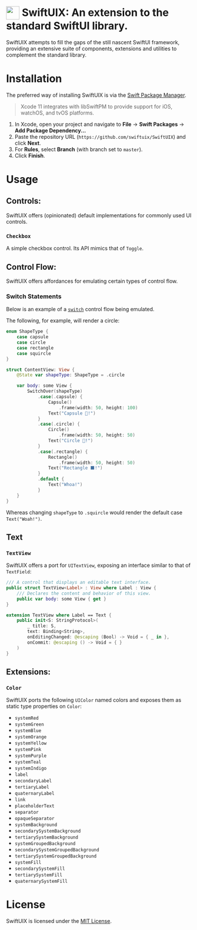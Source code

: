 <img align=top src="https://raw.githubusercontent.com/SwiftUIX/SwiftUIX/master/Assets/logo.png" width="36" height="36"> SwiftUIX: An extension to the standard SwiftUI library.
======================================

SwiftUIX attempts to fill the gaps of the still nascent SwiftUI framework, providing an extensive suite of components, extensions and utilities to complement the standard library.

# Installation

The preferred way of installing SwiftUIX is via the [Swift Package Manager](https://swift.org/package-manager/).

>Xcode 11 integrates with libSwiftPM to provide support for iOS, watchOS, and tvOS platforms.

1. In Xcode, open your project and navigate to **File** → **Swift Packages** → **Add Package Dependency...**
2. Paste the repository URL (`https://github.com/swiftuix/SwiftUIX`) and click **Next**.
3. For **Rules**, select **Branch** (with branch set to `master`).
4. Click **Finish**.

# Usage

## Controls:

SwiftUIX offers (opinionated) default implementations for commonly used UI controls.

### `Checkbox`

A simple checkbox control. Its API mimics that of `Toggle`.

## Control Flow: 

SwiftUIX offers affordances for emulating certain types of control flow.

### Switch Statements

Below is an example of a [`switch`](https://en.wikipedia.org/wiki/Control_flow#Case_and_switch_statements) control flow being emulated. 

The following, for example, will render a circle:


```Swift
enum ShapeType {
    case capsule
    case circle
    case rectangle
    case squircle
}

struct ContentView: View {
    @State var shapeType: ShapeType = .circle

    var body: some View {
        SwitchOver(shapeType)
            .case(.capsule) {
                Capsule()
                    .frame(width: 50, height: 100)
                Text("Capsule 💊!")
            }
            .case(.circle) {
                Circle()
                    .frame(width: 50, height: 50)
                Text("Circle 🔴!")
            }
            .case(.rectangle) {
                Rectangle()
                    .frame(width: 50, height: 50)
                Text("Rectangle ⬛!")
            }
            .default {
                Text("Whoa!")
            }
    }
}
```

Whereas changing `shapeType` to `.squircle` would render the default case `Text("Woah!")`.

## Text

### `TextView`

SwiftUIX offers a port for `UITextView`, exposing an interface similar to that of `TextField`:

```swift
/// A control that displays an editable text interface.
public struct TextView<Label> : View where Label : View {
    /// Declares the content and behavior of this view.
    public var body: some View { get }
}

extension TextView where Label == Text {
    public init<S: StringProtocol>(
        _ title: S,
        text: Binding<String>,
        onEditingChanged: @escaping (Bool) -> Void = { _ in },
        onCommit: @escaping () -> Void = { }
    )
}
```

## Extensions:

### `Color`

SwiftUIX ports the following `UIColor` named colors and exposes them as static type properties on `Color`:
- `systemRed`
- `systemGreen`
- `systemBlue`
- `systemOrange`
- `systemYellow`
- `systemPink`
- `systemPurple`
- `systemTeal`
- `systemIndigo`
- `label`
- `secondaryLabel`
- `tertiaryLabel`
- `quaternaryLabel`
- `link`
- `placeholderText`
- `separator`
- `opaqueSeparator`
- `systemBackground`
- `secondarySystemBackground`
- `tertiarySystemBackground`
- `systemGroupedBackground`
- `secondarySystemGroupedBackground`
- `tertiarySystemGroupedBackground`
- `systemFill`
- `secondarySystemFill`
- `tertiarySystemFill`
- `quaternarySystemFill`

# License

SwiftUIX is licensed under the [MIT License](https://vmanot.mit-license.org).
